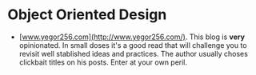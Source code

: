 # Object Oriented Design

- [www.yegor256.com](http://www.yegor256.com/). This blog is __very__ opinionated. In small doses it's a good read that will challenge you to revisit well stablished ideas and practices. The author usually choses clickbait titles on his posts. Enter at your own peril.